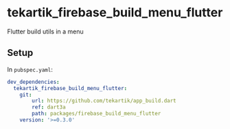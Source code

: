 # tekartik_firebase_build_menu_flutter

Flutter build utils in a menu

## Setup

In `pubspec.yaml`:

```yaml
dev_dependencies:
  tekartik_firebase_build_menu_flutter:
    git: 
        url: https://github.com/tekartik/app_build.dart
        ref: dart3a
        path: packages/firebase_build_menu_flutter
    version: '>=0.3.0'
```

